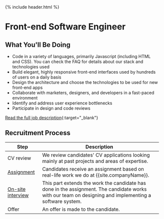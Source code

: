 {% include header.html %} 

# Front-end Software Engineer

## What You'll Be Doing 

- Code in a variety of languages, primarily Javascript (including HTML and CSS). You can check the FAQ for details about our stack and technologies used
- Build elegant, highly responsive front-end interfaces used by hundreds of users on a daily basis
- Design the architecture and choose the technologies to be used for new front-end apps
- Collaborate with marketers, designers, and developers in a fast-paced environment
- Identify and address user experience bottlenecks
- Participate in design and code reviews

[Read the full job description](https://glispaconnect.workable.com/j/A2B2D97B9F){:target="_blank"}

## Recruitment Process

| Step | Description |
|---|---|
| CV review | We review candidates' CV applications looking mainly at past projects and areas of expertise. |
| [Assignment](bidder-management-exercise/assignment.md) | Candidates receive an assignment based on real-life work we do at {{site.companyName}}. |
| [On-site interview](bidder-management-exercise/on-site.md) | This part extends the work the candidate has done in the assignment. The candidate works with our team on designing and implementing a software system. |
| Offer | An offer is made to the candidate. |
